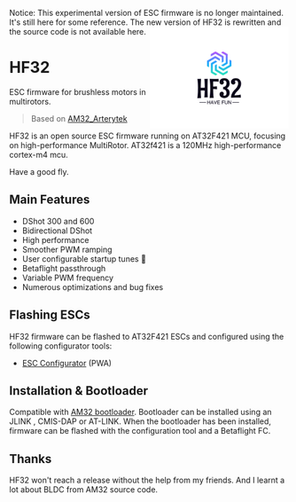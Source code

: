 Notice:
This experimental version of ESC firmware is no longer maintained. It's still here for some reference. The new version of HF32 is rewritten and the source code is not available here.
<img align="right" src="logo.svg" alt="Bluejay" width="250">

# HF32

ESC firmware for brushless motors in multirotors.

> Based on [AM32_Arterytek](https://github.com/AlkaMotors/AM32_Arterytek)

HF32 is an open source ESC firmware running on AT32F421 MCU, focusing on high-performance MultiRotor. 
AT32f421 is a 120MHz high-performance cortex-m4 mcu.

Have a good fly.

## Main Features

- DShot 300 and 600
- Bidirectional DShot
- High performance
- Smoother PWM ramping
- User configurable startup tunes :musical_note:
- Betaflight passthrough 
- Variable PWM frequency
- Numerous optimizations and bug fixes

## Flashing ESCs
HF32 firmware can be flashed to AT32F421 ESCs and configured using the following configurator tools:

- [ESC Configurator](https://develop.esc-configurator.com/) (PWA)


## Installation & Bootloader
Compatible with [AM32 bootloader](https://github.com/kikoqiu/AT32F421_AM32_Bootloader). Bootloader can be installed using an JLINK , CMIS-DAP or AT-LINK. 
When the bootloader has been installed, firmware can be flashed with the configuration tool and a Betaflight FC.

## Thanks
HF32 won't reach a release without the help from my friends.
And I learnt a lot about BLDC from AM32 source code.
